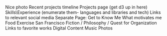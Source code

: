   Nice photo
  Recent projects timeline
  Projects page (get d3 up in here)
  Skills\Experience (enumerate them- languages and libraries and tech)
  Links to relevant social media
  Separate Page: Get to Know Me
    What motivates me
      Food
      Exercise
      San Francisco
      Fiction / Philosophy / Quest for Organization
        Links to favorite works
      Digital Content
      Music
  Photos

